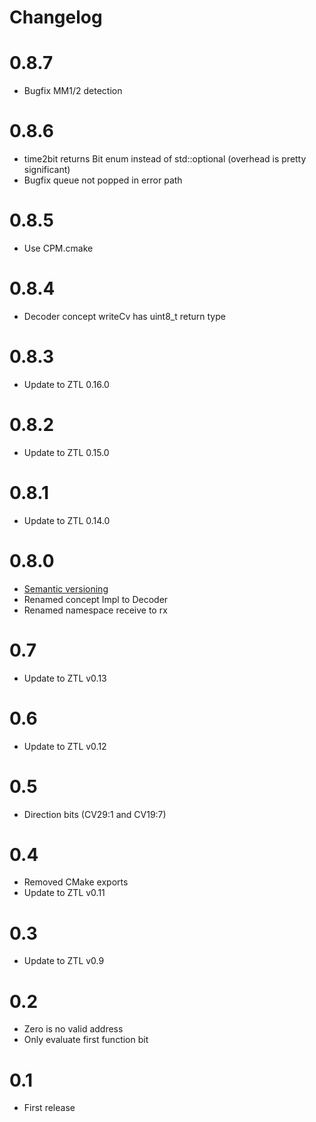 # Changelog

# 0.8.7
- Bugfix MM1/2 detection

# 0.8.6
- time2bit returns Bit enum instead of std::optional (overhead is pretty significant)
- Bugfix queue not popped in error path

# 0.8.5
- Use CPM.cmake

# 0.8.4
- Decoder concept writeCv has uint8_t return type

# 0.8.3
- Update to ZTL 0.16.0

# 0.8.2
- Update to ZTL 0.15.0

# 0.8.1
- Update to ZTL 0.14.0

# 0.8.0
- [Semantic versioning](https://semver.org)
- Renamed concept Impl to Decoder
- Renamed namespace receive to rx

# 0.7
- Update to ZTL v0.13

# 0.6
- Update to ZTL v0.12

# 0.5
- Direction bits (CV29:1 and CV19:7)

# 0.4
- Removed CMake exports
- Update to ZTL v0.11

# 0.3
- Update to ZTL v0.9

# 0.2
- Zero is no valid address
- Only evaluate first function bit

# 0.1
- First release